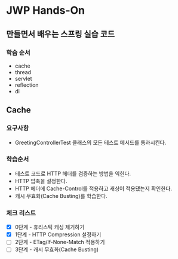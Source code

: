 # JWP Hands-On

## 만들면서 배우는 스프링 실습 코드

### 학습 순서
- cache
- thread
- servlet
- reflection
- di

## Cache

### 요구사항
- GreetingControllerTest 클래스의 모든 테스트 메서드를 통과시킨다.

### 학습순서
- 테스트 코드로 HTTP 헤더를 검증하는 방법을 익힌다.
- HTTP 압축을 설정한다.
- HTTP 헤더에 Cache-Control를 적용하고 캐싱이 적용됐는지 확인한다.
- 캐시 무효화(Cache Busting)를 학습한다.

### 체크 리스트
- [x] 0단계 - 휴리스틱 캐싱 제거하기
- [x] 1단계 - HTTP Compression 설정하기
- [ ] 2단계 - ETag/If-None-Match 적용하기
- [ ] 3단계 - 캐시 무효화(Cache Busting)
